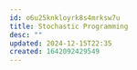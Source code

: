 ```yaml
---
id: o6u25knkloyrk8s4mrksw7u
title: Stochastic Programming
desc: ""
updated: 2024-12-15T22:35
created: 1642092429549
---
```




